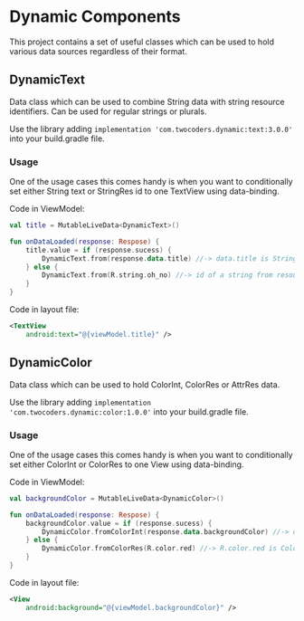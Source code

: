 # Dynamic Components
This project contains a set of useful classes which can be used to hold various data sources regardless of their format.

## DynamicText
Data class which can be used to combine String data with string resource identifiers. Can be used for regular strings or plurals.

Use the library adding `implementation 'com.twocoders.dynamic:text:3.0.0'` into your build.gradle file.

### Usage
One of the usage cases this comes handy is when you want to conditionally set either String text or StringRes id to one TextView using data-binding.  

Code in ViewModel:
```kotlin
val title = MutableLiveData<DynamicText>()

fun onDataLoaded(response: Respose) {
    title.value = if (response.sucess) {
        DynamicText.from(response.data.title) //-> data.title is String
    } else {
        DynamicText.from(R.string.oh_no) //-> id of a string from resources is Int
    }
}
```

Code in layout file:
```xml
<TextView
    android:text="@{viewModel.title}" />
```

## DynamicColor
Data class which can be used to hold ColorInt, ColorRes or AttrRes data.

Use the library adding `implementation 'com.twocoders.dynamic:color:1.0.0'` into your build.gradle file.

### Usage
One of the usage cases this comes handy is when you want to conditionally set either ColorInt or ColorRes to one View using data-binding.  

Code in ViewModel:
```kotlin
val backgroundColor = MutableLiveData<DynamicColor>()

fun onDataLoaded(response: Respose) {
    backgroundColor.value = if (response.sucess) {
        DynamicColor.fromColorInt(response.data.backgroundColor) //-> data.backgroundColor is ColorInt
    } else {
        DynamicColor.fromColorRes(R.color.red) //-> R.color.red is ColorRes
    }
}
```

Code in layout file:
```xml
<View
    android:background="@{viewModel.backgroundColor}" />